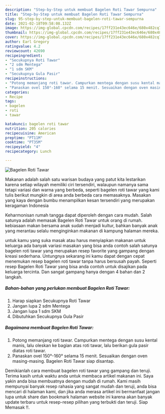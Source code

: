 ```yaml
---
description: "Step-by-Step untuk membuat Bagelen Roti Tawar Sempurna"
title: "Step-by-Step untuk membuat Bagelen Roti Tawar Sempurna"
slug: 95-step-by-step-untuk-membuat-bagelen-roti-tawar-sempurna
date: 2021-02-18T09:58:08.132Z
image: https://img-global.cpcdn.com/recipes/17ff231e43ec646e/680x482cq70/bagelen-roti-tawar-foto-resep-utama.jpg
thumbnail: https://img-global.cpcdn.com/recipes/17ff231e43ec646e/680x482cq70/bagelen-roti-tawar-foto-resep-utama.jpg
cover: https://img-global.cpcdn.com/recipes/17ff231e43ec646e/680x482cq70/bagelen-roti-tawar-foto-resep-utama.jpg
author: Earl Gregory
ratingvalue: 4.2
reviewcount: 42690
recipeingredient:
- "Secukupnya Roti Tawar"
- "2 sdm Mentega"
- "1 sdm SKM"
- "Secukupnya Gula Pasir"
recipeinstructions:
- "Potong memanjang roti tawar. Campurkan mentega dengan susu kental manis, lalu oleskan ke bagian atas roti tawar, lalu berikan gula pasir diatas roti tawar."
- "Panaskan ovel 150°-160° selama 15 menit. Sesuaikan dengan oven masing-masing. Bagelen Roti Tawar siap disantap."
categories:
- Recipe
tags:
- bagelen
- roti
- tawar

katakunci: bagelen roti tawar 
nutrition: 205 calories
recipecuisine: American
preptime: "PT11M"
cooktime: "PT35M"
recipeyield: "4"
recipecategory: Lunch

---
```



![Bagelen Roti Tawar](https://img-global.cpcdn.com/recipes/17ff231e43ec646e/680x482cq70/bagelen-roti-tawar-foto-resep-utama.jpg)

Makanan adalah salah satu warisan budaya yang patut kita lestarikan karena setiap wilayah memiliki ciri tersendiri, walaupun namanya sama tetapi variasi dan warna yang berbeda, seperti bagelen roti tawar yang kami tulis berikut mungkin di area anda berbeda cara memasaknya. Masakan yang kaya dengan bumbu menampilkan kesan tersendiri yang merupakan keragaman Indonesia



Keharmonisan rumah tangga dapat diperoleh dengan cara mudah. Salah satunya adalah memasak Bagelen Roti Tawar untuk orang di rumah. kebiasaan makan bersama anak sudah menjadi kultur, bahkan banyak anak yang merantau selalu menginginkan makanan di kampung halaman mereka.

untuk kamu yang suka masak atau harus menyiapkan makanan untuk keluarga ada banyak variasi masakan yang bisa anda contoh salah satunya bagelen roti tawar yang merupakan resep favorite yang gampang dengan kreasi sederhana. Untungnya sekarang ini kamu dapat dengan cepat menemukan resep bagelen roti tawar tanpa harus bersusah payah.
Seperti resep Bagelen Roti Tawar yang bisa anda contoh untuk disajikan pada keluarga tercinta. Dan sangat gampang hanya dengan 4 bahan dan 2 langkah.


<!--inarticleads1-->

##### Bahan-bahan yang perlukan membuat Bagelen Roti Tawar:

1. Harap siapkan Secukupnya Roti Tawar
1. Jangan lupa 2 sdm Mentega
1. Jangan lupa 1 sdm SKM
1. Dibutuhkan Secukupnya Gula Pasir




<!--inarticleads2-->

##### Bagaimana membuat  Bagelen Roti Tawar:

1. Potong memanjang roti tawar. Campurkan mentega dengan susu kental manis, lalu oleskan ke bagian atas roti tawar, lalu berikan gula pasir diatas roti tawar.
1. Panaskan ovel 150°-160° selama 15 menit. Sesuaikan dengan oven masing-masing. Bagelen Roti Tawar siap disantap.




Demikianlah cara membuat bagelen roti tawar yang gampang dan teruji. Terima kasih untuk waktu anda untuk membaca artikel makanan ini. Saya yakin anda bisa membuatnya dengan mudah di rumah. Kami masih mempunyai banyak resep rahasia yang sangat mudah dan teruji, anda bisa mencari di halaman kami, dan jika anda merasa artikel ini bermanfaat jangan lupa untuk share dan bookmark halaman website ini karena akan banyak update terbaru untuk resep-resep pilihan yang terbukti dan teruji. Siap Memasak !!. 
